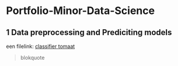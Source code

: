 # Portfolio-Minor-Data-Science

## 1 Data preprocessing and Prediciting models

een filelink:
[classifier tomaat](https://github.com/ManonRongen/Portfolio-Minor-Data-Science/blob/main/P_Classifier_Tomaat_Foodboost%20(1).ipynb)

> blokquote

